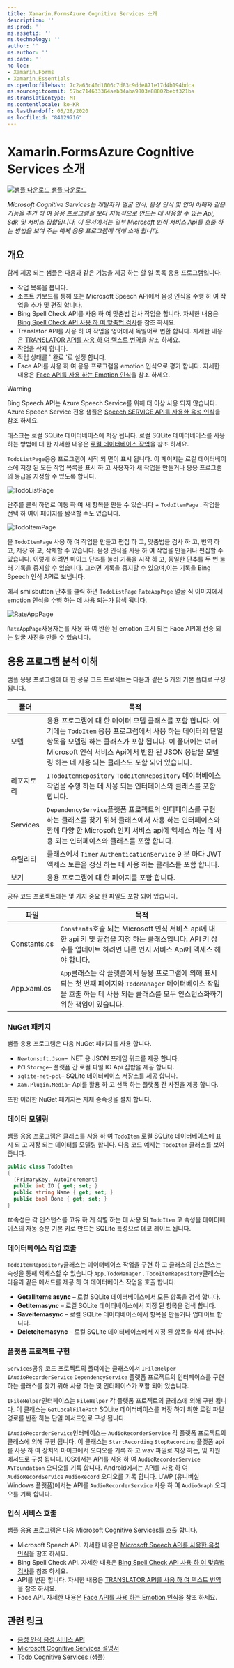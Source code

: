 ```yaml
---
title: Xamarin.FormsAzure Cognitive Services 소개
description: ''
ms.prod: ''
ms.assetid: ''
ms.technology: ''
author: ''
ms.author: ''
ms.date: ''
no-loc:
- Xamarin.Forms
- Xamarin.Essentials
ms.openlocfilehash: 7c2a63c40d1006c7d83c9dde871e17d4b194bdca
ms.sourcegitcommit: 57bc714633364aeb34aba9803e88802bebf321ba
ms.translationtype: MT
ms.contentlocale: ko-KR
ms.lasthandoff: 05/28/2020
ms.locfileid: "84129716"
---
```

# <a name="xamarinforms-and-azure-cognitive-services-introduction"></a>Xamarin.FormsAzure Cognitive Services 소개

[![샘플 다운로드](~/media/shared/download.png) 샘플 다운로드](https://docs.microsoft.com/samples/xamarin/xamarin-forms-samples/webservices-todocognitiveservices)

_Microsoft Cognitive Services는 개발자가 얼굴 인식, 음성 인식 및 언어 이해와 같은 기능을 추가 하 여 응용 프로그램을 보다 지능적으로 만드는 데 사용할 수 있는 Api, Sdk 및 서비스 집합입니다. 이 문서에서는 일부 Microsoft 인식 서비스 Api를 호출 하는 방법을 보여 주는 예제 응용 프로그램에 대해 소개 합니다._

## <a name="overview"></a>개요

함께 제공 되는 샘플은 다음과 같은 기능을 제공 하는 할 일 목록 응용 프로그램입니다.

- 작업 목록을 봅니다.
- 소프트 키보드를 통해 또는 Microsoft Speech API에서 음성 인식을 수행 하 여 작업을 추가 및 편집 합니다.
- Bing Spell Check API를 사용 하 여 맞춤법 검사 작업을 합니다. 자세한 내용은 [Bing Spell Check API 사용 하 여 맞춤법 검사](spell-check.md)를 참조 하세요.
- Translator API를 사용 하 여 작업을 영어에서 독일어로 변환 합니다. 자세한 내용은 [TRANSLATOR API를 사용 하 여 텍스트 번역](text-translation.md)을 참조 하세요.
- 작업을 삭제 합니다.
- 작업 상태를 ' 완료 '로 설정 합니다.
- Face API를 사용 하 여 응용 프로그램을 emotion 인식으로 평가 합니다. 자세한 내용은 [Face API를 사용 하는 Emotion 인식](emotion-recognition.md)을 참조 하세요.

> [!WARNING]
> Bing Speech API는 Azure Speech Service를 위해 더 이상 사용 되지 않습니다. Azure Speech Service 전용 샘플은 [Speech SERVICE API를 사용한 음성 인식](~/xamarin-forms/data-cloud/azure-cognitive-services/speech-recognition.md)을 참조 하세요.

태스크는 로컬 SQLite 데이터베이스에 저장 됩니다. 로컬 SQLite 데이터베이스를 사용 하는 방법에 대 한 자세한 내용은 [로컬 데이터베이스 작업](~/xamarin-forms/data-cloud/data/databases.md)을 참조 하세요.

`TodoListPage`응용 프로그램이 시작 되 면이 표시 됩니다. 이 페이지는 로컬 데이터베이스에 저장 된 모든 작업 목록을 표시 하 고 사용자가 새 작업을 만들거나 응용 프로그램의 등급을 지정할 수 있도록 합니다.

![](introduction-images/sample-application-1.png "TodoListPage")

단추를 클릭 하면로 이동 하 여 새 항목을 만들 수 있습니다 *+* `TodoItemPage` . 작업을 선택 하 여이 페이지를 탐색할 수도 있습니다.

![](introduction-images/sample-application-2.png "TodoItemPage")

을 `TodoItemPage` 사용 하 여 작업을 만들고 편집 하 고, 맞춤법을 검사 하 고, 번역 하 고, 저장 하 고, 삭제할 수 있습니다. 음성 인식을 사용 하 여 작업을 만들거나 편집할 수 있습니다. 이렇게 하려면 마이크 단추를 눌러 기록을 시작 하 고, 동일한 단추를 두 번 눌러 기록을 중지할 수 있습니다. 그러면 기록을 중지할 수 있으며,이는 기록을 Bing Speech 인식 API로 보냅니다.

에서 smilsbutton 단추를 클릭 하면 `TodoListPage` `RateAppPage` 얼굴 식 이미지에서 emotion 인식을 수행 하는 데 사용 되는가 탐색 됩니다.

![](introduction-images/sample-application-3.png "RateAppPage")

`RateAppPage`사용자는를 사용 하 여 반환 된 emotion 표시 되는 Face API에 전송 되는 얼굴 사진을 만들 수 있습니다.

## <a name="understand-the-application-anatomy"></a>응용 프로그램 분석 이해

샘플 응용 프로그램에 대 한 공유 코드 프로젝트는 다음과 같은 5 개의 기본 폴더로 구성 됩니다.

|폴더|목적|
|--- |--- |
|모델|응용 프로그램에 대 한 데이터 모델 클래스를 포함 합니다. 여기에는 `TodoItem` 응용 프로그램에서 사용 하는 데이터의 단일 항목을 모델링 하는 클래스가 포함 됩니다. 이 폴더에는 여러 Microsoft 인식 서비스 Api에서 반환 된 JSON 응답을 모델링 하는 데 사용 되는 클래스도 포함 되어 있습니다.|
|리포지토리|`ITodoItemRepository` `TodoItemRepository` 데이터베이스 작업을 수행 하는 데 사용 되는 인터페이스와 클래스를 포함 합니다.|
|Services|`DependencyService`플랫폼 프로젝트의 인터페이스를 구현 하는 클래스를 찾기 위해 클래스에서 사용 하는 인터페이스와 함께 다양 한 Microsoft 인지 서비스 api에 액세스 하는 데 사용 되는 인터페이스와 클래스를 포함 합니다.|
|유틸리티|클래스에서 `Timer` `AuthenticationService` 9 분 마다 JWT 액세스 토큰을 갱신 하는 데 사용 하는 클래스를 포함 합니다.|
|보기|응용 프로그램에 대 한 페이지를 포함 합니다.|

공유 코드 프로젝트에는 몇 가지 중요 한 파일도 포함 되어 있습니다.

|파일|목적|
|--- |--- |
|Constants.cs|`Constants`호출 되는 Microsoft 인식 서비스 api에 대 한 api 키 및 끝점을 지정 하는 클래스입니다. API 키 상수를 업데이트 하려면 다른 인지 서비스 Api에 액세스 해야 합니다.|
|App.xaml.cs|`App`클래스는 각 플랫폼에서 응용 프로그램에 의해 표시 되는 첫 번째 페이지와 `TodoManager` 데이터베이스 작업을 호출 하는 데 사용 되는 클래스를 모두 인스턴스화하기 위한 책임이 있습니다.|

### <a name="nuget-packages"></a>NuGet 패키지

샘플 응용 프로그램은 다음 NuGet 패키지를 사용 합니다.

- `Newtonsoft.Json`– .NET 용 JSON 프레임 워크를 제공 합니다.
- `PCLStorage`– 플랫폼 간 로컬 파일 IO Api 집합을 제공 합니다.
- `sqlite-net-pcl`– SQLite 데이터베이스 저장소를 제공 합니다.
- `Xam.Plugin.Media`– Api를 활용 하 고 선택 하는 플랫폼 간 사진을 제공 합니다.

또한 이러한 NuGet 패키지는 자체 종속성을 설치 합니다.

### <a name="model-the-data"></a>데이터 모델링

샘플 응용 프로그램은 클래스를 사용 하 여 `TodoItem` 로컬 SQLite 데이터베이스에 표시 되 고 저장 되는 데이터를 모델링 합니다. 다음 코드 예제는 `TodoItem` 클래스를 보여줍니다.

```csharp
public class TodoItem
{
  [PrimaryKey, AutoIncrement]
  public int ID { get; set; }
  public string Name { get; set; }
  public bool Done { get; set; }
}
```

`ID`속성은 각 인스턴스를 고유 하 게 식별 하는 데 사용 되 `TodoItem` 고 속성을 데이터베이스의 자동 증분 기본 키로 만드는 SQLite 특성으로 데코 레이트 됩니다.

### <a name="invoke-database-operations"></a>데이터베이스 작업 호출

`TodoItemRepository`클래스는 데이터베이스 작업을 구현 하 고 클래스의 인스턴스는 속성을 통해 액세스할 수 있습니다 `App.TodoManager` . `TodoItemRepository`클래스는 다음과 같은 메서드를 제공 하 여 데이터베이스 작업을 호출 합니다.

- **Getallitems async** – 로컬 SQLite 데이터베이스에서 모든 항목을 검색 합니다.
- **Getitemasync** – 로컬 SQLite 데이터베이스에서 지정 된 항목을 검색 합니다.
- **Saveitemasync** – 로컬 SQLite 데이터베이스에서 항목을 만들거나 업데이트 합니다.
- **Deleteitemasync** – 로컬 SQLite 데이터베이스에서 지정 된 항목을 삭제 합니다.

### <a name="platform-project-implementations"></a>플랫폼 프로젝트 구현

`Services`공유 코드 프로젝트의 폴더에는 클래스에서 `IFileHelper` `IAudioRecorderService` `DependencyService` 플랫폼 프로젝트의 인터페이스를 구현 하는 클래스를 찾기 위해 사용 하는 및 인터페이스가 포함 되어 있습니다.

`IFileHelper`인터페이스는 `FileHelper` 각 플랫폼 프로젝트의 클래스에 의해 구현 됩니다. 이 클래스는 `GetLocalFilePath` SQLite 데이터베이스를 저장 하기 위한 로컬 파일 경로를 반환 하는 단일 메서드인로 구성 됩니다.

`IAudioRecorderService`인터페이스는 `AudioRecorderService` 각 플랫폼 프로젝트의 클래스에 의해 구현 됩니다. 이 클래스는 `StartRecording` `StopRecording` 플랫폼 api를 사용 하 여 장치의 마이크에서 오디오를 기록 하 고 wav 파일로 저장 하는, 및 지원 메서드로 구성 됩니다. IOS에서는 API를 사용 하 여 `AudioRecorderService` `AVFoundation` 오디오를 기록 합니다. Android에서는 API를 사용 하 여 `AudioRecordService` `AudioRecord` 오디오를 기록 합니다. UWP (유니버설 Windows 플랫폼)에서는 API를 `AudioRecorderService` 사용 하 여 `AudioGraph` 오디오를 기록 합니다.

### <a name="invoke-cognitive-services"></a>인식 서비스 호출

샘플 응용 프로그램은 다음 Microsoft Cognitive Services를 호출 합니다.

- Microsoft Speech API. 자세한 내용은 [Microsoft Speech API를 사용한 음성 인식](speech-recognition.md)을 참조 하세요.
- Bing Spell Check API. 자세한 내용은 [Bing Spell Check API 사용 하 여 맞춤법 검사](spell-check.md)를 참조 하세요.
- API를 변환 합니다. 자세한 내용은 [TRANSLATOR API를 사용 하 여 텍스트 번역](text-translation.md)을 참조 하세요.
- Face API. 자세한 내용은 [Face API를 사용 하는 Emotion 인식](emotion-recognition.md)을 참조 하세요.

## <a name="related-links"></a>관련 링크

- [음성 인식 음성 서비스 API](~/xamarin-forms/data-cloud/azure-cognitive-services/speech-recognition.md)
- [Microsoft Cognitive Services 설명서](https://www.microsoft.com/cognitive-services/documentation)
- [Todo Cognitive Services (샘플)](https://docs.microsoft.com/samples/xamarin/xamarin-forms-samples/webservices-todocognitiveservices)
